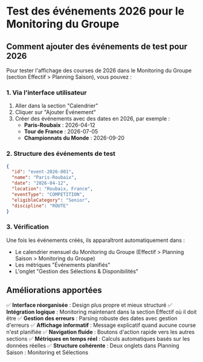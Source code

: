 # Test des événements 2026 pour le Monitoring du Groupe

## Comment ajouter des événements de test pour 2026

Pour tester l'affichage des courses de 2026 dans le Monitoring du Groupe (section Effectif > Planning Saison), vous pouvez :

### 1. Via l'interface utilisateur
1. Aller dans la section "Calendrier" 
2. Cliquer sur "Ajouter Événement"
3. Créer des événements avec des dates en 2026, par exemple :
   - **Paris-Roubaix** : 2026-04-12
   - **Tour de France** : 2026-07-05
   - **Championnats du Monde** : 2026-09-20

### 2. Structure des événements de test
```json
{
  "id": "event-2026-001",
  "name": "Paris-Roubaix",
  "date": "2026-04-12",
  "location": "Roubaix, France",
  "eventType": "COMPETITION",
  "eligibleCategory": "Senior",
  "discipline": "ROUTE"
}
```

### 3. Vérification
Une fois les événements créés, ils apparaîtront automatiquement dans :
- Le calendrier mensuel du Monitoring du Groupe (Effectif > Planning Saison > Monitoring du Groupe)
- Les métriques "Événements planifiés"
- L'onglet "Gestion des Sélections & Disponibilités"

## Améliorations apportées

✅ **Interface réorganisée** : Design plus propre et mieux structuré
✅ **Intégration logique** : Monitoring maintenant dans la section Effectif où il doit être
✅ **Gestion des erreurs** : Parsing robuste des dates avec gestion d'erreurs
✅ **Affichage informatif** : Message explicatif quand aucune course n'est planifiée
✅ **Navigation fluide** : Boutons d'action rapide vers les autres sections
✅ **Métriques en temps réel** : Calculs automatiques basés sur les données réelles
✅ **Structure cohérente** : Deux onglets dans Planning Saison : Monitoring et Sélections
